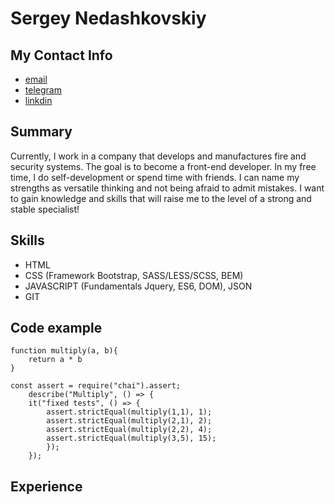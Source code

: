 # Sergey Nedashkovskiy

## My Contact Info
- [email](ser.nedash@gmail.com)
- [telegram](https://t.me/segreon)
- [linkdin](https://www.linkedin.com/in/%D0%BD%D0%B5%D0%B4%D0%B0%D1%88%D0%BA%D0%BE%D0%B2%D1%81%D0%BA%D0%B8%D0%B9-%D1%81%D0%B5%D1%80%D0%B3%D0%B5%D0%B9-79179a201?lipi=urn%3Ali%3Apage%3Ad_flagship3_profile_view_base_contact_details%3B%2BXeLi7jnT46F17jhLHPU9A%3D%3D)

## Summary
Currently, I work in a company that develops and manufactures fire and security systems. The goal is to become a front-end developer. In my free time, I do self-development or spend time with friends. I can name my strengths as versatile thinking and not being afraid to admit mistakes. I want to gain knowledge and skills that will raise me to the level of a strong and stable specialist!

## Skills
- HTML
- CSS (Framework Bootstrap, SASS/LESS/SCSS, BEM)
- JAVASCRIPT (Fundamentals Jquery, ES6, DOM), JSON
- GIT

## Code example
    function multiply(a, b){
        return a * b
    }

    const assert = require("chai").assert;
        describe("Multiply", () => {
        it("fixed tests", () => {
            assert.strictEqual(multiply(1,1), 1);
            assert.strictEqual(multiply(2,1), 2);
            assert.strictEqual(multiply(2,2), 4);
            assert.strictEqual(multiply(3,5), 15);
            });
        });

## Experience
